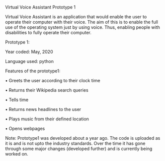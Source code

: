 Virtual Voice Assistant Prototype 1

Virtual Voice Assistant is an application that would enable the user to operate their computer with their voice. The aim of this is to enable the full use of the operating system just by using voice. Thus, enabling people with disabilities to fully operate their computer.

Prototype 1:

Year coded: May, 2020

Language used: python

Features of the prototype1:

•	Greets the user according to their clock time

•	Returns their Wikipedia search queries

•	Tells time

•	Returns news headlines to the user

•	Plays music from their defined location

•	Opens webpages 

Note: Prototype1 was developed about a year ago. The code is uploaded as it is and is not upto the industry standards. Over the time it has gone through some major changes (developed further) and is currently being worked on.   



